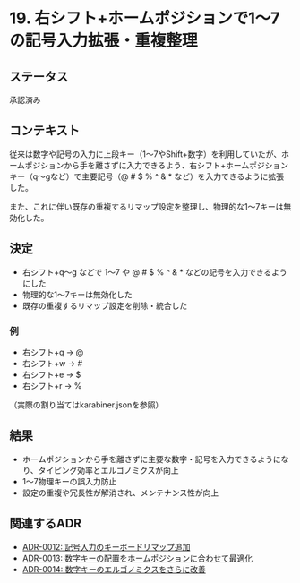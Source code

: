 # 19. 右シフト+ホームポジションで1〜7の記号入力拡張・重複整理

## ステータス

承認済み

## コンテキスト

従来は数字や記号の入力に上段キー（1〜7やShift+数字）を利用していたが、ホームポジションから手を離さずに入力できるよう、右シフト+ホームポジションキー（q〜gなど）で主要記号（@ # $ % ^ & * など）を入力できるように拡張した。

また、これに伴い既存の重複するリマップ設定を整理し、物理的な1〜7キーは無効化した。

## 決定

- 右シフト+q〜g などで 1〜7 や @ # $ % ^ & * などの記号を入力できるようにした
- 物理的な1〜7キーは無効化した
- 既存の重複するリマップ設定を削除・統合した

### 例
- 右シフト+q → @
- 右シフト+w → #
- 右シフト+e → $
- 右シフト+r → %

（実際の割り当てはkarabiner.jsonを参照）

## 結果

- ホームポジションから手を離さずに主要な数字・記号を入力できるようになり、タイピング効率とエルゴノミクスが向上
- 1〜7物理キーの誤入力防止
- 設定の重複や冗長性が解消され、メンテナンス性が向上

## 関連するADR
- [ADR-0012: 記号入力のキーボードリマップ追加](0012-keyboard-remapping-for-symbols.md)
- [ADR-0013: 数字キーの配置をホームポジションに合わせて最適化](0013-number-key-mapping.md)
- [ADR-0014: 数字キーのエルゴノミクスをさらに改善](0014-number-key-ergonomics.md) 